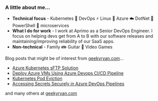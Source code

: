 ### A little about me...

- **Technical focus** - Kubernetes :whale: DevOps :zap: Linux :penguin: Azure :cloud: DotNet :muscle: PowerShell :shell: microservices
- **What I do for work** - I work at Aprimo as a Senior DevOps Engineer. I focus on helping devs get from A to B with our software releases and maintaining/improving reliability of our SaaS apps. 
- **Non-technical** - Family :family: Guitar :guitar: Video Games

Blog posts that might be of interest from [geekyryan.com](https://geekyryan.com)...

- [Azure Kubernetes sFTP Solution](https://geekyryan.com/?p=336)
- [Deploy Azure VMs Using Azure Devops CI/CD Pipeline](https://geekyryan.com/?p=43)
- [Kubernetes Pod Eviction](https://geekyryan.com/?p=423)
- [Accessing Secrets Securely in Azure DevOps Pipelines](https://geekyryan.com/?p=431)

and many others at [geekyryan.com](https://geekyryan.com)
